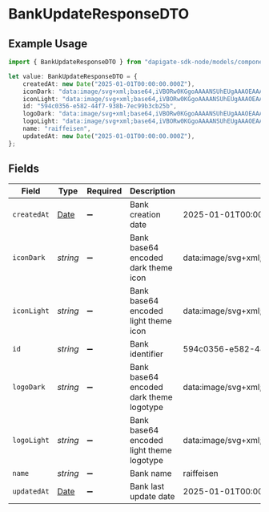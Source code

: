 # BankUpdateResponseDTO

## Example Usage

```typescript
import { BankUpdateResponseDTO } from "dapigate-sdk-node/models/components";

let value: BankUpdateResponseDTO = {
	createdAt: new Date("2025-01-01T00:00:00.000Z"),
	iconDark: "data:image/svg+xml;base64,iVBORw0KGgoAAAANSUhEUgAAAOEAAADhCAMAAAAJbSJIAAAAA1BMVEUAAACnej3aAAAASElEQVR4nO3BgQAAAADDoPlTX+AIVQEAAAAAAAAAAAAAAAAAAAAAAAAAAAAAAAAAAAAAAAAAAAAAAAAAAAAAAAAAAAAAAADwDcaiAAFXD1ujAAAAAElFTkSuQmCC",
	iconLight: "data:image/svg+xml;base64,iVBORw0KGgoAAAANSUhEUgAAAOEAAADhCAMAAAAJbSJIAAAAA1BMVEUAAACnej3aAAAASElEQVR4nO3BgQAAAADDoPlTX+AIVQEAAAAAAAAAAAAAAAAAAAAAAAAAAAAAAAAAAAAAAAAAAAAAAAAAAAAAAAAAAAAAAADwDcaiAAFXD1ujAAAAAElFTkSuQmCC",
	id: "594c0356-e582-44f7-938b-7ec99b3cb25b",
	logoDark: "data:image/svg+xml;base64,iVBORw0KGgoAAAANSUhEUgAAAOEAAADhCAMAAAAJbSJIAAAAA1BMVEUAAACnej3aAAAASElEQVR4nO3BgQAAAADDoPlTX+AIVQEAAAAAAAAAAAAAAAAAAAAAAAAAAAAAAAAAAAAAAAAAAAAAAAAAAAAAAAAAAAAAAADwDcaiAAFXD1ujAAAAAElFTkSuQmCC",
	logoLight: "data:image/svg+xml;base64,iVBORw0KGgoAAAANSUhEUgAAAOEAAADhCAMAAAAJbSJIAAAAA1BMVEUAAACnej3aAAAASElEQVR4nO3BgQAAAADDoPlTX+AIVQEAAAAAAAAAAAAAAAAAAAAAAAAAAAAAAAAAAAAAAAAAAAAAAAAAAAAAAAAAAAAAAADwDcaiAAFXD1ujAAAAAElFTkSuQmCC",
	name: "raiffeisen",
	updatedAt: new Date("2025-01-01T00:00:00.000Z"),
};
```

## Fields

| Field       | Type                                                                                          | Required           | Description                              | Example                                                                                                                                                                                                                    |
| ----------- | --------------------------------------------------------------------------------------------- | ------------------ | ---------------------------------------- | -------------------------------------------------------------------------------------------------------------------------------------------------------------------------------------------------------------------------- |
| `createdAt` | [Date](https://developer.mozilla.org/en-US/docs/Web/JavaScript/Reference/Global_Objects/Date) | :heavy_minus_sign: | Bank creation date                       | 2025-01-01T00:00:00.000Z                                                                                                                                                                                                   |
| `iconDark`  | _string_                                                                                      | :heavy_minus_sign: | Bank base64 encoded dark theme icon      | data:image/svg+xml;base64,iVBORw0KGgoAAAANSUhEUgAAAOEAAADhCAMAAAAJbSJIAAAAA1BMVEUAAACnej3aAAAASElEQVR4nO3BgQAAAADDoPlTX+AIVQEAAAAAAAAAAAAAAAAAAAAAAAAAAAAAAAAAAAAAAAAAAAAAAAAAAAAAAAAAAAAAAADwDcaiAAFXD1ujAAAAAElFTkSuQmCC |
| `iconLight` | _string_                                                                                      | :heavy_minus_sign: | Bank base64 encoded light theme icon     | data:image/svg+xml;base64,iVBORw0KGgoAAAANSUhEUgAAAOEAAADhCAMAAAAJbSJIAAAAA1BMVEUAAACnej3aAAAASElEQVR4nO3BgQAAAADDoPlTX+AIVQEAAAAAAAAAAAAAAAAAAAAAAAAAAAAAAAAAAAAAAAAAAAAAAAAAAAAAAAAAAAAAAADwDcaiAAFXD1ujAAAAAElFTkSuQmCC |
| `id`        | _string_                                                                                      | :heavy_minus_sign: | Bank identifier                          | 594c0356-e582-44f7-938b-7ec99b3cb25b                                                                                                                                                                                       |
| `logoDark`  | _string_                                                                                      | :heavy_minus_sign: | Bank base64 encoded dark theme logotype  | data:image/svg+xml;base64,iVBORw0KGgoAAAANSUhEUgAAAOEAAADhCAMAAAAJbSJIAAAAA1BMVEUAAACnej3aAAAASElEQVR4nO3BgQAAAADDoPlTX+AIVQEAAAAAAAAAAAAAAAAAAAAAAAAAAAAAAAAAAAAAAAAAAAAAAAAAAAAAAAAAAAAAAADwDcaiAAFXD1ujAAAAAElFTkSuQmCC |
| `logoLight` | _string_                                                                                      | :heavy_minus_sign: | Bank base64 encoded light theme logotype | data:image/svg+xml;base64,iVBORw0KGgoAAAANSUhEUgAAAOEAAADhCAMAAAAJbSJIAAAAA1BMVEUAAACnej3aAAAASElEQVR4nO3BgQAAAADDoPlTX+AIVQEAAAAAAAAAAAAAAAAAAAAAAAAAAAAAAAAAAAAAAAAAAAAAAAAAAAAAAAAAAAAAAADwDcaiAAFXD1ujAAAAAElFTkSuQmCC |
| `name`      | _string_                                                                                      | :heavy_minus_sign: | Bank name                                | raiffeisen                                                                                                                                                                                                                 |
| `updatedAt` | [Date](https://developer.mozilla.org/en-US/docs/Web/JavaScript/Reference/Global_Objects/Date) | :heavy_minus_sign: | Bank last update date                    | 2025-01-01T00:00:00.000Z                                                                                                                                                                                                   |
